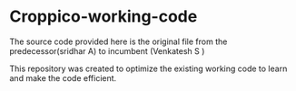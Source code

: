 # Croppico-working-code
The source code provided here is the original file from the predecessor(sridhar A) to incumbent (Venkatesh S )

This repository was created to optimize the existing working code to learn and make the code efficient.

